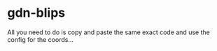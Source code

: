# gdn-blips

All you need to do is copy and paste the same exact code and use the config for the coords... 

